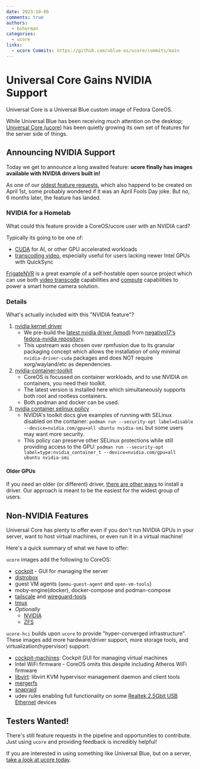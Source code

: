 ```yaml
---
date: 2023-10-06
comments: true
authors: 
  - bsherman
categories:
  - ucore
links:
  - ucore Commits: https://github.com/ublue-os/ucore/commits/main
---
```

# Universal Core Gains NVIDIA Support

Universal Core is a Universal Blue custom image of Fedora CoreOS. 

While Universal Blue has been receiving much attention on the desktop; [Universal Core (ucore)](https://github.com/ublue-os/ucore) has been quietly growing its own set of features for the server side of things.

## Announcing NVIDIA Support

Today we get to announce a long awaited feature:  **ucore finally has images available with NVIDIA drivers built in!** 

As one of our [oldest feature requests](https://github.com/ublue-os/ucore/issues/18), which also happend to be created on April 1st, some probably wondered if it was an April Fools Day joke. But no, 6 months later, the feature has landed.

### NVIDIA for a Homelab

What could this feature provide a CoreOS/ucore user with an NVIDIA card?

Typically its going to be one of:
- [CUDA](https://developer.nvidia.com/cuda-gpus) for AI, or other GPU accelerated workloads
- [transcoding video](https://developer.nvidia.com/video-encode-and-decode-gpu-support-matrix-new), especially useful for users lacking newer Intel GPUs with QuickSync


[FrigateNVR](https://frigate.video) is a great example of a self-hostable open source project which can use both [video transcode](https://docs.frigate.video/configuration/hardware_acceleration#nvidia-gpus) capabilities and [compute](https://docs.frigate.video/configuration/detectors#nvidia-tensorrt-detector) capabilities to power a smart home camera solution.


### Details

What's actually included with this "NVIDIA feature"?

1. [nvidia kernel driver](https://negativo17.org/nvidia-driver)
    - We pre-build the [latest nvidia driver (kmod)](https://github.com/negativo17/nvidia-driver/blob/master/nvidia-driver.spec) from [negativo17's fedora-nvidia repository](https://negativo17.org/repos/fedora-nvidia.repo).
    - This upstream was chosen over rpmfusion due to its granular packaging concept which allows the installation of only minimal `nvidia-driver-cuda` packages and does NOT require xorg/wayland/etc as dependencies.
2. [nvidia-container-toolkit](https://docs.nvidia.com/datacenter/cloud-native/container-toolkit/latest/sample-workload.html)
    - CoreOS is focussed on container workloads, and to use NVIDIA on containers, you need their toolkit.
    - The latest version is installed here which simultaneously supports both root and rootless containers. 
    - Both podman and docker can be used.
3. [nvidia container selinux policy](https://github.com/NVIDIA/dgx-selinux/tree/master/src/nvidia-container-selinux)
    - NVIDIA's toolkit docs give examples of running with SELinux disabled on the container: `podman run --security-opt label=disable --device=nvidia.com/gpu=all ubuntu nvidia-smi` but some users may want more security.
    - This policy can preserve other SELinux protections while still providing access to the GPU: `podman run --security-opt label=type:nvidia_container_t --device=nvidia.com/gpu=all ubuntu nvidia-smi` 


#### Older GPUs

If you need an older (or different) driver, [there are other ways](https://github.com/ublue-os/ucore#other-nvidia-drivers) to install a driver. Our approach is meant to be the easiest for the widest group of users.

## Non-NVIDIA Features

Universal Core has plenty to offer even if you don't run NVIDIA GPUs in your server, want to host virtual machines, or even run it in a virtual machine!

Here's a quick summary of what we have to offer:

`ucore` images add the following to CoreOS:

- [cockpit](https://cockpit-project.org) - GUI for managing the server
- [distrobox](https://github.com/89luca89/distrobox)
- guest VM agents (`qemu-guest-agent` and `open-vm-tools`)
- moby-engine(docker), docker-compose and podman-compose
- [tailscale](https://tailscale.com) and [wireguard-tools](https://www.wireguard.com)
- [tmux](https://github.com/tmux/tmux/wiki/Getting-Started)
- *Optionally*
    - [NVIDIA](#details)
    - [ZFS](https://openzfs.github.io/openzfsdocs/Getting%20Started/Fedora/index.html)

`ucore-hci` builds upon `ucore` to provide "hyper-converged infrastructure". These images add more hardware/driver support, more storage tools, and virtualization(hypervisor) support:

- [cockpit-machines](https://github.com/cockpit-project/cockpit-machines): Cockpit GUI for managing virtual machines
- Intel WiFi firmware - CoreOS omits this despite including Atheros WiFi firmware
- [libvirt](https://libvirt.org/): libvirt KVM hypervisor management daemon and client tools
- [mergerfs](https://github.com/trapexit/mergerfs)
- [snapraid](https://www.snapraid.it/)
- udev rules enabling full functionality on some [Realtek 2.5Gbit USB Ethernet](https://github.com/wget/realtek-r8152-linux/) devices

## Testers Wanted!

There's still feature requests in the pipeline and opportunities to contribute. Just using `ucore` and providing feedback is incredibly helpful!

If you are interested in using something like Universal Blue, but on a server, [take a look at ucore today](https://github.com/ublue-os/ucore).
